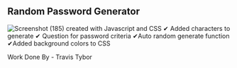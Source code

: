 ## Random Password Generator
![Screenshot (185)](https://user-images.githubusercontent.com/77369211/131260567-f2651b9d-2f2a-42cc-bb8c-1abc3cdae5d4.png)
created with Javascript and CSS
✔ Added characters to generate 
✔ Question for password criteria
✔Auto random generate function
✔Added background colors to CSS

Work Done By - Travis Tybor
